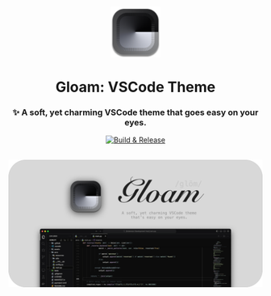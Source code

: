 <div align="center">

<img src="assets/icon.png" style="width: 100px; height: auto;">

# Gloam: VSCode Theme
### ✨ A soft, yet charming VSCode theme that goes easy on your eyes.

[![Build & Release](https://github.com/hitblast/Gloam/actions/workflows/build.yml/badge.svg)](https://github.com/hitblast/Gloam/actions/workflows/build.yml)

<br>
<img src="assets/banner.png" style="width: 800px; height: auto;">

</div>